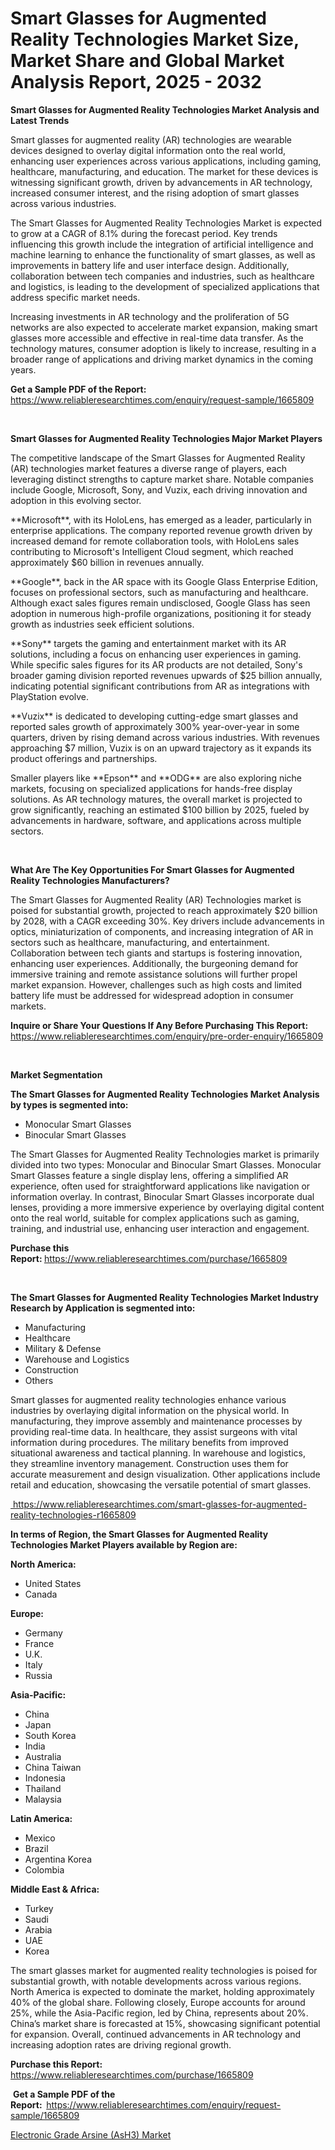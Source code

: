 <p><h1>Smart Glasses for Augmented Reality Technologies Market Size, Market Share and Global Market Analysis Report, 2025 - 2032</h1></p><p><strong>Smart Glasses for Augmented Reality Technologies Market Analysis and Latest Trends</strong></p>
<p><p>Smart glasses for augmented reality (AR) technologies are wearable devices designed to overlay digital information onto the real world, enhancing user experiences across various applications, including gaming, healthcare, manufacturing, and education. The market for these devices is witnessing significant growth, driven by advancements in AR technology, increased consumer interest, and the rising adoption of smart glasses across various industries.</p><p>The Smart Glasses for Augmented Reality Technologies Market is expected to grow at a CAGR of 8.1% during the forecast period. Key trends influencing this growth include the integration of artificial intelligence and machine learning to enhance the functionality of smart glasses, as well as improvements in battery life and user interface design. Additionally, collaboration between tech companies and industries, such as healthcare and logistics, is leading to the development of specialized applications that address specific market needs.</p><p>Increasing investments in AR technology and the proliferation of 5G networks are also expected to accelerate market expansion, making smart glasses more accessible and effective in real-time data transfer. As the technology matures, consumer adoption is likely to increase, resulting in a broader range of applications and driving market dynamics in the coming years.</p></p>
<p><strong>Get a Sample PDF of the Report:&nbsp;</strong> <a href="https://www.reliableresearchtimes.com/enquiry/request-sample/1665809?utm_campaign=2177&utm_medium=2&utm_source=Github&utm_content=ia&utm_term=13022025&utm_id=smart-glasses-for-augmented-reality-technologies">https://www.reliableresearchtimes.com/enquiry/request-sample/1665809</a></p>
<p>&nbsp;</p>
<p><strong>Smart Glasses for Augmented Reality Technologies Major Market Players</strong></p>
<p><p>The competitive landscape of the Smart Glasses for Augmented Reality (AR) technologies market features a diverse range of players, each leveraging distinct strengths to capture market share. Notable companies include Google, Microsoft, Sony, and Vuzix, each driving innovation and adoption in this evolving sector.</p><p>**Microsoft**, with its HoloLens, has emerged as a leader, particularly in enterprise applications. The company reported revenue growth driven by increased demand for remote collaboration tools, with HoloLens sales contributing to Microsoft's Intelligent Cloud segment, which reached approximately $60 billion in revenues annually.</p><p>**Google**, back in the AR space with its Google Glass Enterprise Edition, focuses on professional sectors, such as manufacturing and healthcare. Although exact sales figures remain undisclosed, Google Glass has seen adoption in numerous high-profile organizations, positioning it for steady growth as industries seek efficient solutions.</p><p>**Sony** targets the gaming and entertainment market with its AR solutions, including a focus on enhancing user experiences in gaming. While specific sales figures for its AR products are not detailed, Sony's broader gaming division reported revenues upwards of $25 billion annually, indicating potential significant contributions from AR as integrations with PlayStation evolve.</p><p>**Vuzix** is dedicated to developing cutting-edge smart glasses and reported sales growth of approximately 300% year-over-year in some quarters, driven by rising demand across various industries. With revenues approaching $7 million, Vuzix is on an upward trajectory as it expands its product offerings and partnerships.</p><p>Smaller players like **Epson** and **ODG** are also exploring niche markets, focusing on specialized applications for hands-free display solutions. As AR technology matures, the overall market is projected to grow significantly, reaching an estimated $100 billion by 2025, fueled by advancements in hardware, software, and applications across multiple sectors.</p></p>
<p>&nbsp;</p>
<p><strong>What Are The Key Opportunities For Smart Glasses for Augmented Reality Technologies Manufacturers?</strong></p>
<p><p>The Smart Glasses for Augmented Reality (AR) Technologies market is poised for substantial growth, projected to reach approximately $20 billion by 2028, with a CAGR exceeding 30%. Key drivers include advancements in optics, miniaturization of components, and increasing integration of AR in sectors such as healthcare, manufacturing, and entertainment. Collaboration between tech giants and startups is fostering innovation, enhancing user experiences. Additionally, the burgeoning demand for immersive training and remote assistance solutions will further propel market expansion. However, challenges such as high costs and limited battery life must be addressed for widespread adoption in consumer markets.</p></p>
<p><strong>Inquire or Share Your Questions If Any Before Purchasing This Report:</strong> <a href="https://www.reliableresearchtimes.com/enquiry/pre-order-enquiry/1665809?utm_campaign=2177&utm_medium=2&utm_source=Github&utm_content=ia&utm_term=13022025&utm_id=smart-glasses-for-augmented-reality-technologies">https://www.reliableresearchtimes.com/enquiry/pre-order-enquiry/1665809</a></p>
<p>&nbsp;</p>
<p><strong>Market Segmentation</strong></p>
<p><strong>The Smart Glasses for Augmented Reality Technologies Market Analysis by types is segmented into:</strong></p>
<p><ul><li>Monocular Smart Glasses</li><li>Binocular Smart Glasses</li></ul></p>
<p><p>The Smart Glasses for Augmented Reality Technologies market is primarily divided into two types: Monocular and Binocular Smart Glasses. Monocular Smart Glasses feature a single display lens, offering a simplified AR experience, often used for straightforward applications like navigation or information overlay. In contrast, Binocular Smart Glasses incorporate dual lenses, providing a more immersive experience by overlaying digital content onto the real world, suitable for complex applications such as gaming, training, and industrial use, enhancing user interaction and engagement.</p></p>
<p><strong>Purchase this Report:&nbsp;</strong><a href="https://www.reliableresearchtimes.com/purchase/1665809?utm_campaign=2177&utm_medium=2&utm_source=Github&utm_content=ia&utm_term=13022025&utm_id=smart-glasses-for-augmented-reality-technologies">https://www.reliableresearchtimes.com/purchase/1665809</a></p>
<p>&nbsp;</p>
<p><strong>The Smart Glasses for Augmented Reality Technologies Market Industry Research by Application is segmented into:</strong></p>
<p><ul><li>Manufacturing</li><li>Healthcare</li><li>Military & Defense</li><li>Warehouse and Logistics</li><li>Construction</li><li>Others</li></ul></p>
<p><p>Smart glasses for augmented reality technologies enhance various industries by overlaying digital information on the physical world. In manufacturing, they improve assembly and maintenance processes by providing real-time data. In healthcare, they assist surgeons with vital information during procedures. The military benefits from improved situational awareness and tactical planning. In warehouse and logistics, they streamline inventory management. Construction uses them for accurate measurement and design visualization. Other applications include retail and education, showcasing the versatile potential of smart glasses.</p></p>
<p><a href="https://www.reliableresearchtimes.com/smart-glasses-for-augmented-reality-technologies-r1665809?utm_campaign=2177&utm_medium=2&utm_source=Github&utm_content=ia&utm_term=13022025&utm_id=smart-glasses-for-augmented-reality-technologies">&nbsp;https://www.reliableresearchtimes.com/smart-glasses-for-augmented-reality-technologies-r1665809</a></p>
<p><strong>In terms of Region, the Smart Glasses for Augmented Reality Technologies Market Players available by Region are:</strong></p>
<p>
    <p> <strong> North America: </strong>
        <ul>
            <li>United States</li>
            <li>Canada</li>
        </ul>
        </p> 
    <p> <strong> Europe: </strong>
        <ul>
            <li>Germany</li>
            <li>France</li>
            <li>U.K.</li>
            <li>Italy</li>
            <li>Russia</li>
        </ul>
        </p> 
    <p> <strong> Asia-Pacific: </strong>
        <ul>
            <li>China</li>
            <li>Japan</li>
            <li>South Korea</li>
            <li>India</li>
            <li>Australia</li>
            <li>China Taiwan</li>
            <li>Indonesia</li>
            <li>Thailand</li>
            <li>Malaysia</li>
        </ul>
        </p> 
    <p> <strong> Latin America: </strong>
        <ul>
            <li>Mexico</li>
            <li>Brazil</li>
            <li>Argentina Korea</li>
            <li>Colombia</li>
        </ul>
        </p> 
    <p> <strong> Middle East & Africa: </strong>
        <ul>
            <li>Turkey</li>
            <li>Saudi</li>
            <li>Arabia</li>
            <li>UAE</li>
            <li>Korea</li>
        </ul>
    </p>
    </p>
<p><p>The smart glasses market for augmented reality technologies is poised for substantial growth, with notable developments across various regions. North America is expected to dominate the market, holding approximately 40% of the global share. Following closely, Europe accounts for around 25%, while the Asia-Pacific region, led by China, represents about 20%. China’s market share is forecasted at 15%, showcasing significant potential for expansion. Overall, continued advancements in AR technology and increasing adoption rates are driving regional growth.</p></p>
<p><strong>Purchase this Report: </strong><a href="https://www.reliableresearchtimes.com/purchase/1665809?utm_campaign=2177&utm_medium=2&utm_source=Github&utm_content=ia&utm_term=13022025&utm_id=smart-glasses-for-augmented-reality-technologies">https://www.reliableresearchtimes.com/purchase/1665809</a></p>
<p>&nbsp;<strong>Get a Sample PDF of the Report:&nbsp;&nbsp;</strong><a href="https://www.reliableresearchtimes.com/enquiry/request-sample/1665809?utm_campaign=2177&utm_medium=2&utm_source=Github&utm_content=ia&utm_term=13022025&utm_id=smart-glasses-for-augmented-reality-technologies">https://www.reliableresearchtimes.com/enquiry/request-sample/1665809</a></p>
<p><strong></strong></p>
<p><p><a href="https://github.com/LilianFaulkner65/Market-Research-Report-List-1/blob/main/electronic-grade-arsine-ash3-market.md?utm_campaign=2177&utm_medium=2&utm_source=Github&utm_content=ia&utm_term=13022025&utm_id=smart-glasses-for-augmented-reality-technologies">Electronic Grade Arsine (AsH3) Market</a></p></p>